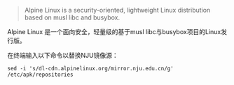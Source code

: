 > Alpine Linux is a security-oriented, lightweight Linux distribution based on musl libc and busybox.

Alpine Linux 是一个面向安全，轻量级的基于musl libc与busybox项目的Linux发行版。

在终端输入以下命令以替换NJU镜像源：
```
sed -i 's/dl-cdn.alpinelinux.org/mirror.nju.edu.cn/g' /etc/apk/repositories
```